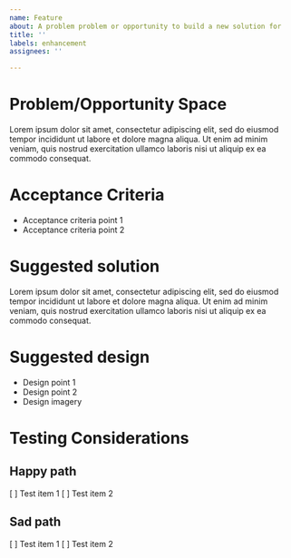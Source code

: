 ```yaml
---
name: Feature
about: A problem problem or opportunity to build a new solution for
title: ''
labels: enhancement
assignees: ''

---
```


# Problem/Opportunity Space
<!-- A clear description of the problem or opportunity and with it's surrounding context. -->

Lorem ipsum dolor sit amet, consectetur adipiscing elit, sed do eiusmod tempor incididunt ut labore et dolore magna aliqua. Ut enim ad minim veniam, quis nostrud exercitation ullamco laboris nisi ut aliquip ex ea commodo consequat. 

# Acceptance Criteria
<!-- Optional. Further detail on the needs and constraints any solution must satisfy. -->

- Acceptance criteria point 1
- Acceptance criteria point 2

# Suggested solution
<!-- Optional. A clear summary for an ideal solution for the problem or opportunity. -->

Lorem ipsum dolor sit amet, consectetur adipiscing elit, sed do eiusmod tempor incididunt ut labore et dolore magna aliqua. Ut enim ad minim veniam, quis nostrud exercitation ullamco laboris nisi ut aliquip ex ea commodo consequat. 

# Suggested design
<!-- Optional. This could be technical or interface designs for the solution. -->

- Design point 1
- Design point 2
- Design imagery

# Testing Considerations

## Happy path
<!-- What do we expect during normal usage; include all perspectives and scenarios. -->

[ ] Test item 1
[ ] Test item 2

## Sad path

<!-- How could we break it; bad inputs, abnormal usage, malicious intent. -->
[ ] Test item 1
[ ] Test item 2
